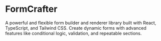 # FormCrafter
A powerful and flexible form builder and renderer library built with React, TypeScript, and Tailwind CSS. Create dynamic forms with advanced features like conditional logic, validation, and repeatable sections.
